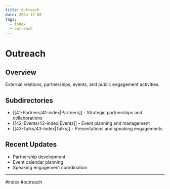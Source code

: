 ```yaml
---
title: Outreach
date: 2024-12-08
tags:
  - index
  - outreach
---
```


# Outreach

## Overview
External relations, partnerships, events, and public engagement activities.

## Subdirectories
- [[41-Partners/41-index|Partners]] - Strategic partnerships and collaborations
- [[42-Events/42-index|Events]] - Event planning and management
- [[43-Talks/43-index|Talks]] - Presentations and speaking engagements

## Recent Updates
- Partnership development
- Event calendar planning
- Speaking engagement coordination

---

#index #outreach